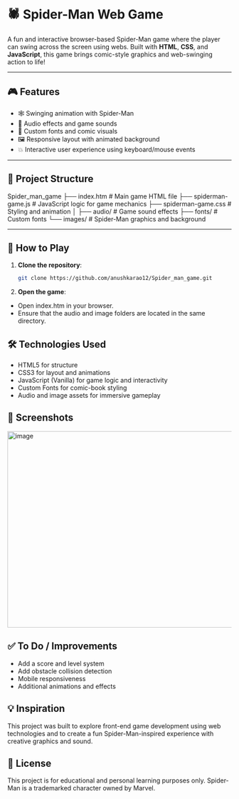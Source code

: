 # 🕷️ Spider-Man Web Game

A fun and interactive browser-based Spider-Man game where the player can swing across the screen using webs. Built with **HTML**, **CSS**, and **JavaScript**, this game brings comic-style graphics and web-swinging action to life!

---

## 🎮 Features

- 🕸️ Swinging animation with Spider-Man
- 🎵 Audio effects and game sounds
- 🎨 Custom fonts and comic visuals
- 🖼️ Responsive layout with animated background
- 💥 Interactive user experience using keyboard/mouse events

---

## 📁 Project Structure
Spider_man_game
├── index.htm # Main game HTML file
├── spiderman-game.js # JavaScript logic for game mechanics
├── spiderman-game.css # Styling and animation
│
├── audio/ # Game sound effects
├── fonts/ # Custom fonts
└── images/ # Spider-Man graphics and background

---

## 🚀 How to Play

1. **Clone the repository**:
   ```bash
   git clone https://github.com/anushkarao12/Spider_man_game.git
   ```
2. **Open the game**:
- Open index.htm in your browser.
- Ensure that the audio and image folders are located in the same directory.

## 🛠️ Technologies Used
- HTML5 for structure
- CSS3 for layout and animations
- JavaScript (Vanilla) for game logic and interactivity
- Custom Fonts for comic-book styling
- Audio and image assets for immersive gameplay

## 📸 Screenshots

<img width="715" height="440" alt="image" src="https://github.com/user-attachments/assets/9c936bdd-2160-4102-9e2e-afc1152e2adc" />


## ✅ To Do / Improvements
- Add a score and level system
- Add obstacle collision detection
- Mobile responsiveness
- Additional animations and effects

## 💡 Inspiration
This project was built to explore front-end game development using web technologies and to create a fun Spider-Man-inspired experience with creative graphics and sound.

## 📜 License
This project is for educational and personal learning purposes only. Spider-Man is a trademarked character owned by Marvel.
